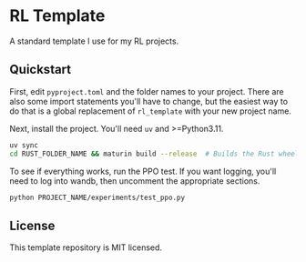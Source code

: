 # RL Template

A standard template I use for my RL projects.

## Quickstart

First, edit `pyproject.toml` and the folder names to your project. There are
also some import statements you'll have to change, but the easiest way to do
that is a global replacement of `rl_template` with your new project name.

Next, install the project. You'll need `uv` and >=Python3.11.

```bash
uv sync
cd RUST_FOLDER_NAME && maturin build --release  # Builds the Rust wheel for Python.
```

To see if everything works, run the PPO test. If you want logging, you'll need
to log into wandb, then uncomment the appropriate sections.

```bash
python PROJECT_NAME/experiments/test_ppo.py
```

## License

This template repository is MIT licensed.
